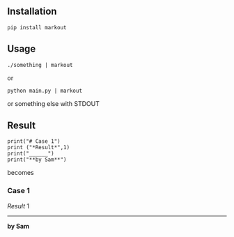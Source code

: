 ## Installation
```
pip install markout
```
## Usage
```
./something | markout
```
or
```
python main.py | markout
```
or something else with STDOUT
## Result
```
print("# Case 1")
print ("*Result*",1)
print("______")
print("**by Sam**")
```
becomes
### Case 1
*Result* 1
_______
**by Sam**

